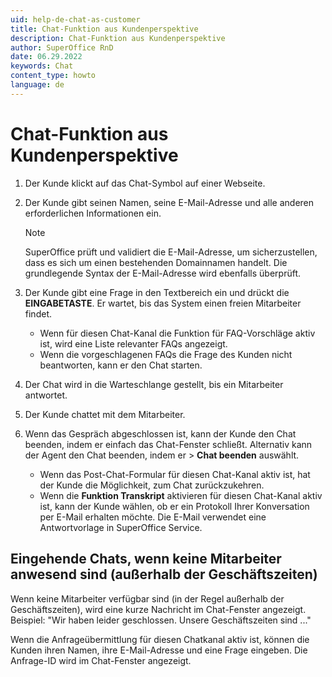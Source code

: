 ```yaml
---
uid: help-de-chat-as-customer
title: Chat-Funktion aus Kundenperspektive
description: Chat-Funktion aus Kundenperspektive
author: SuperOffice RnD
date: 06.29.2022
keywords: Chat
content_type: howto
language: de
---
```


# Chat-Funktion aus Kundenperspektive

1. Der Kunde klickt auf das Chat-Symbol auf einer Webseite.

2. Der Kunde gibt seinen Namen, seine E-Mail-Adresse und alle anderen erforderlichen Informationen ein.

    > [!NOTE]
    > SuperOffice prüft und validiert die E-Mail-Adresse, um sicherzustellen, dass es sich um einen bestehenden Domainnamen handelt. Die grundlegende Syntax der E-Mail-Adresse wird ebenfalls überprüft.

3. Der Kunde gibt eine Frage in den Textbereich ein und drückt die **EINGABETASTE**. Er wartet, bis das System einen freien Mitarbeiter findet.

    * Wenn für diesen Chat-Kanal die Funktion für FAQ-Vorschläge aktiv ist, wird eine Liste relevanter FAQs angezeigt.
    * Wenn die vorgeschlagenen FAQs die Frage des Kunden nicht beantworten, kann er den Chat starten.

4. Der Chat wird in die Warteschlange gestellt, bis ein Mitarbeiter antwortet.

5. Der Kunde chattet mit dem Mitarbeiter.

6. Wenn das Gespräch abgeschlossen ist, kann der Kunde den Chat beenden, indem er einfach das Chat-Fenster schließt. Alternativ kann der Agent den Chat beenden, indem er <i class="ph ph-list" aria-label="Aufgabe"></i> > **Chat beenden** auswählt.

    * Wenn das Post-Chat-Formular für diesen Chat-Kanal aktiv ist, hat der Kunde die Möglichkeit, zum Chat zurückzukehren.
    * Wenn die **Funktion Transkript** aktivieren für diesen Chat-Kanal aktiv ist, kann der Kunde wählen, ob er ein Protokoll Ihrer Konversation per E-Mail erhalten möchte. Die E-Mail verwendet eine Antwortvorlage in SuperOffice Service.

## Eingehende Chats, wenn keine Mitarbeiter anwesend sind (außerhalb der Geschäftszeiten)

Wenn keine Mitarbeiter verfügbar sind (in der Regel außerhalb der Geschäftszeiten), wird eine kurze Nachricht im Chat-Fenster angezeigt. Beispiel: "Wir haben leider geschlossen. Unsere Geschäftszeiten sind ..."

Wenn die Anfrageübermittlung für diesen Chatkanal aktiv ist, können die Kunden ihren Namen, ihre E-Mail-Adresse und eine Frage eingeben. Die Anfrage-ID wird im Chat-Fenster angezeigt.
